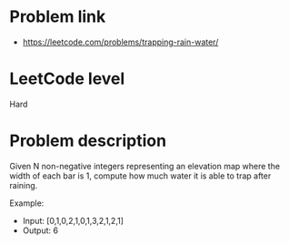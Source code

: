 # Problem link
- https://leetcode.com/problems/trapping-rain-water/

# LeetCode level
Hard

# Problem description
Given N non-negative integers representing an elevation map where
the width of each bar is 1, compute how much water it is able to trap after raining.

Example:

- Input: [0,1,0,2,1,0,1,3,2,1,2,1]
- Output: 6